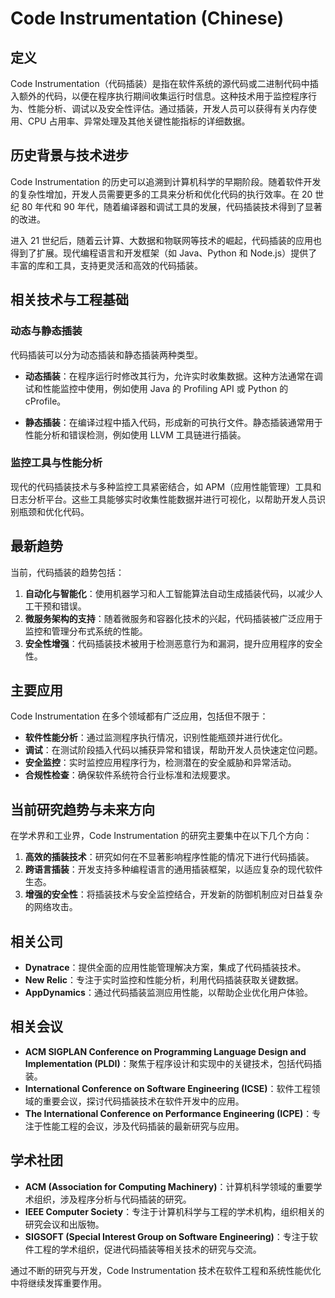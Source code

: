 # Code Instrumentation (Chinese)

## 定义

Code Instrumentation（代码插装）是指在软件系统的源代码或二进制代码中插入额外的代码，以便在程序执行期间收集运行时信息。这种技术用于监控程序行为、性能分析、调试以及安全性评估。通过插装，开发人员可以获得有关内存使用、CPU 占用率、异常处理及其他关键性能指标的详细数据。

## 历史背景与技术进步

Code Instrumentation 的历史可以追溯到计算机科学的早期阶段。随着软件开发的复杂性增加，开发人员需要更多的工具来分析和优化代码的执行效率。在 20 世纪 80 年代和 90 年代，随着编译器和调试工具的发展，代码插装技术得到了显著的改进。

进入 21 世纪后，随着云计算、大数据和物联网等技术的崛起，代码插装的应用也得到了扩展。现代编程语言和开发框架（如 Java、Python 和 Node.js）提供了丰富的库和工具，支持更灵活和高效的代码插装。

## 相关技术与工程基础

### 动态与静态插装

代码插装可以分为动态插装和静态插装两种类型。

- **动态插装**：在程序运行时修改其行为，允许实时收集数据。这种方法通常在调试和性能监控中使用，例如使用 Java 的 Profiling API 或 Python 的 cProfile。
  
- **静态插装**：在编译过程中插入代码，形成新的可执行文件。静态插装通常用于性能分析和错误检测，例如使用 LLVM 工具链进行插装。

### 监控工具与性能分析

现代的代码插装技术与多种监控工具紧密结合，如 APM（应用性能管理）工具和日志分析平台。这些工具能够实时收集性能数据并进行可视化，以帮助开发人员识别瓶颈和优化代码。

## 最新趋势

当前，代码插装的趋势包括：

1. **自动化与智能化**：使用机器学习和人工智能算法自动生成插装代码，以减少人工干预和错误。
2. **微服务架构的支持**：随着微服务和容器化技术的兴起，代码插装被广泛应用于监控和管理分布式系统的性能。
3. **安全性增强**：代码插装技术被用于检测恶意行为和漏洞，提升应用程序的安全性。

## 主要应用

Code Instrumentation 在多个领域都有广泛应用，包括但不限于：

- **软件性能分析**：通过监测程序执行情况，识别性能瓶颈并进行优化。
- **调试**：在测试阶段插入代码以捕获异常和错误，帮助开发人员快速定位问题。
- **安全监控**：实时监控应用程序行为，检测潜在的安全威胁和异常活动。
- **合规性检查**：确保软件系统符合行业标准和法规要求。

## 当前研究趋势与未来方向

在学术界和工业界，Code Instrumentation 的研究主要集中在以下几个方向：

1. **高效的插装技术**：研究如何在不显著影响程序性能的情况下进行代码插装。
2. **跨语言插装**：开发支持多种编程语言的通用插装框架，以适应复杂的现代软件生态。
3. **增强的安全性**：将插装技术与安全监控结合，开发新的防御机制应对日益复杂的网络攻击。

## 相关公司

- **Dynatrace**：提供全面的应用性能管理解决方案，集成了代码插装技术。
- **New Relic**：专注于实时监控和性能分析，利用代码插装获取关键数据。
- **AppDynamics**：通过代码插装监测应用性能，以帮助企业优化用户体验。

## 相关会议

- **ACM SIGPLAN Conference on Programming Language Design and Implementation (PLDI)**：聚焦于程序设计和实现中的关键技术，包括代码插装。
- **International Conference on Software Engineering (ICSE)**：软件工程领域的重要会议，探讨代码插装技术在软件开发中的应用。
- **The International Conference on Performance Engineering (ICPE)**：专注于性能工程的会议，涉及代码插装的最新研究与应用。

## 学术社团

- **ACM (Association for Computing Machinery)**：计算机科学领域的重要学术组织，涉及程序分析与代码插装的研究。
- **IEEE Computer Society**：专注于计算机科学与工程的学术机构，组织相关的研究会议和出版物。
- **SIGSOFT (Special Interest Group on Software Engineering)**：专注于软件工程的学术组织，促进代码插装等相关技术的研究与交流。

通过不断的研究与开发，Code Instrumentation 技术在软件工程和系统性能优化中将继续发挥重要作用。
